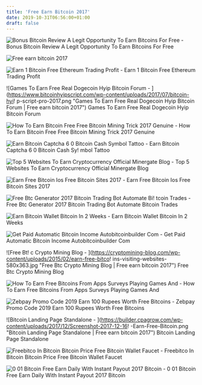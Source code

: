```yaml
---
title: 'Free Earn Bitcoin 2017'
date: 2019-10-31T06:56:00+01:00
draft: false
---
```


![Bonus Bitcoin Review A Legit Opportunity To Earn Bitcoins For Free - ](https://www.stealthsecrets.com/wp-content/uploads/2019/05/Bonus-Bitcoin-Review-1024x510.jpg "Bonus Bitcoin Review A Legit Opportunity To Earn Bitcoins For Free | Free earn bitcoin 2017") Bonus Bitcoin Review A Legit Opportunity To Earn Bitcoins For Free

![Free earn bitcoin 2017](http://harounkola.com/wp-content/uploads/2017/01/Earn-Free-Bitcoin.png "Free earn bitcoin 2017") 

![Earn 1 Bitcoin Free Ethereum Trading Profit - ](https://i.ytimg.com/vi/KWxEAty1ofg/maxresdefault.jpg "Earn 1 Bitcoin Free Ethereum Trading Profit | Free earn bitcoin 2017") Earn 1 Bitcoin Free Ethereum Trading Profit

![Games To Earn Free Real Dogecoin Hyip Bitcoin Forum - ](https://www.bitcoinhyipscript.com/wp-content/uploads/2017/07/bitcoin-hyi!   p-script-pro-2017.png "Games To Earn Free Real Dogecoin Hyip Bitcoin Forum | Free earn bitcoin 2017") Games To Earn Free Real Dogecoin Hyip Bitcoin Forum

![How To Earn Bitcoin Free Free Bitcoin Mining Trick 2017 Genuine - ](https://3.bp.blogspot.com/-SjiKD1S9pX0/WZMByTrD1sI/AAAAAAAAB5E/fOPgGhtK9Jw--cIxVCCYw8V9UeWX0sECwCLcBGAs/s1600/How%2Bto%2BEarn%2BBitcoin%2BFree%2BFree%2BBitcoin%2BMining%2BTrick%2B2017.jpg "How To Earn Bitcoin Free Free Bitcoin Mining Trick 2017 Genuine | Free earn bitcoin 2017") How To Earn Bitcoin Free Free Bitcoin Mining Trick 2017 Genuine

![Earn Bitcoin Captcha 6 0 Bitcoin Cash Symbol Tattoo - ](http://vydelky-klikacky.racx.cz/wp-content/uploads/moon1.jpg "Earn Bitcoin Captcha 6 0 Bitcoin Cash Symbol Tattoo | Free e!   arn bitcoin 2017") Earn Bitcoin Captcha 6 0 Bitcoin Cash Sy! mbol Tattoo

![Top 5 Websites To Earn Cryptocurrency Official Minergate Blog - ](https://blog.minergate.com/wp-content/uploads/2017/12/Bitcoingett.png "Top 5 Websites To Earn Cryptocurrency Official Minergate Blog | Free earn bitcoin 2017") Top 5 Websites To Earn Cryptocurrency Official Minergate Blog

![Earn Free Bitcoin Ios Free Bitcoin Sites 2017 - ](https://pbs.twimg.com/media/DymB6zsUUAAdAn_.jpg "Earn Free Bitcoin Ios Free Bitcoin Sites 2017 | Free earn bitcoin 2017") Earn Free Bitcoin Ios Free Bitcoin Sites 2017

![Free Btc Generator 2017 Bitcoin Trading Bot Automate Bi!   tcoin Trades - ](https://1.bp.blogspot.com/-Aix-YOtHwLM/WK_iVNSss-I/AAAAAAAAAak/c9SnKV7oqgkAhQQN3ATcpv-aQavhjBRwgCLcB/s1600/Free+Bitcoin+Generate+Software+2017+Blockchain+Generator+Earn+Up+to+0.25Btc1Minute...png "Free Btc Generator 2017 Bitcoin Trading Bot Automate Bitcoin Trades | Free earn bitcoin 2017") Free Btc Generator 2017 Bitcoin Trading Bot Automate Bitcoin Trades

![Earn Bitcoin Wallet Bitcoin In 2 Weeks - ](https://2.bp.blogspot.com/-LAQFDlJKiUU/WesIEthTH5I/AAAAAAAABcg/LGq7qtiZ4BE2MoakrPlHKqs6ar_Fg1MVACLcBGAs/s1600/PhotoGrid_1508575170947.jpg "Earn Bitcoin Wallet Bitcoin In 2 Weeks | Free earn bitcoin 2017") Earn Bitcoin Wallet Bitcoin In 2 Weeks

![Get Paid Automatic Bitcoin Income Autobitcoinbuilder Com - ](https://autobitcoinbuilder.com/moonbitcoin.jpg "Get Paid Automatic Bitcoin Income Autobitcoinbuilder Com | Free earn bitcoin 2017") Get Paid Automatic Bitcoin Income Autobitcoinbuilder Com

![Free Bt!   c Crypto Mining Blog - ](https://cryptomining-blog.com/wp-content/uploads/2015/02/earn-free-bitco!   ins-visiting-websites-580x363.jpg "Free Btc Crypto Mining Blog | Free earn bitcoin 2017") Free Btc Crypto Mining Blog

![How To Earn Free Bitcoins From Apps Surveys Playing Games And - ](https://www.techaccent.com/wp-content/uploads/2017/01/earn-free-bitcoin-by-ad-bitmaker.png "How To Earn Free Bitcoins From Apps Surveys Playing Games And | Free earn bitcoin 2017") How To Earn Free Bitcoins From Apps Surveys Playing Games And

![Zebpay Promo Code 2019 Earn 100 Rupees Worth Free Bitcoins - ](https://www.bloggingindian.com/wp-content/uploads/2017/08/ZebPay-Promo-Code-2017-1.png "Zebpay Promo Code 2019 Earn 100 Rupees Worth Free Bitcoins | Free earn bitcoin 2017") Zebpay Promo Code 2019 Earn 100 Rupees Worth Free Bitcoins

![Bitcoin Landing Page Standalone - ](https://builder.cpagrow.com/wp-content/uploads/2017/12/Screenshot-2017-12-16!   -Earn-Free-Bitcoin.png "Bitcoin Landing Page Standalone | Free earn bitcoin 2017") Bitcoin Landing Page Standalone

![Freebitco In Bitcoin Bitcoin Price Free Bitcoin Wallet Faucet - ](https://i.ytimg.com/vi/Gc2en3nHxA4/maxresdefault.jpg "Freebitco In Bitcoin Bitcoin Price Free Bitcoin Wallet Faucet | Free earn bitcoin 2017") Freebitco In Bitcoin Bitcoin Price Free Bitcoin Wallet Faucet

![0 01 Bitcoin Free Earn Daily With Instant Payout 2017 Bitcoin - ](http://ohiobitcoin.com/wp-content/uploads/2017/01/IDZJ3e.jpg "0 01 Bitcoin Free Earn Daily With Instant Payout 2017 Bitcoin | Free earn bitcoin 2017") 0 01 Bitcoin Free Earn Daily With Instant Payout 2017 Bitcoin